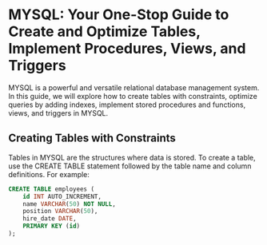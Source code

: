 # MYSQL: Your One-Stop Guide to Create and Optimize Tables, Implement Procedures, Views, and Triggers

MYSQL is a powerful and versatile relational database management system. In this guide, we will explore how to create tables with constraints, optimize queries by adding indexes, implement stored procedures and functions, views, and triggers in MYSQL.

## Creating Tables with Constraints

Tables in MYSQL are the structures where data is stored. To create a table, use the CREATE TABLE statement followed by the table name and column definitions. For example:

```sql
CREATE TABLE employees (
    id INT AUTO_INCREMENT,
    name VARCHAR(50) NOT NULL,
    position VARCHAR(50),
    hire_date DATE,
    PRIMARY KEY (id)
);
